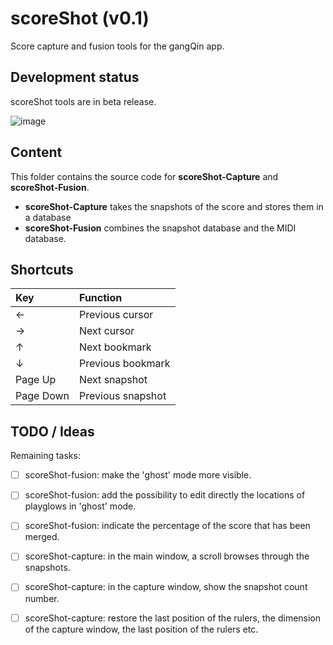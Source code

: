 # scoreShot (v0.1)
Score capture and fusion tools for the gangQin app.

## Development status
scoreShot tools are in beta release.

![image](https://github.com/user-attachments/assets/faa06ad1-e868-4bab-8b29-3b9e56fadcc8)


## Content
This folder contains the source code for **scoreShot-Capture** and **scoreShot-Fusion**.
- **scoreShot-Capture** takes the snapshots of the score and stores them in a database
- **scoreShot-Fusion** combines the snapshot database and the MIDI database.

## Shortcuts

| Key           | Function      |
|:------------- |:-------------|
| ←             |Previous cursor|
| →             |Next cursor     |
| ↑             |Next bookmark   |
| ↓             |Previous bookmark|
| Page Up       |Next snapshot|
| Page Down     |Previous snapshot|


## TODO / Ideas

Remaining tasks: 
- [ ] scoreShot-fusion: make the 'ghost' mode more visible.
- [ ] scoreShot-fusion: add the possibility to edit directly the locations of playglows in 'ghost' mode.
- [ ] scoreShot-fusion: indicate the percentage of the score that has been merged.
- [ ] scoreShot-capture: in the main window, a scroll browses through the snapshots.
- [ ] scoreShot-capture: in the capture window, show the snapshot count number.
- [ ] scoreShot-capture: restore the last position of the rulers, the dimension of the capture window, the last position of the rulers etc.


